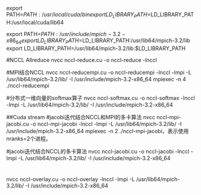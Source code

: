 export PATH=$PATH:/usr/local/cuda/bin
export LD_LIBRARY_PATH=$LD_LIBRARY_PATH:/usr/local/cuda/lib64

export PATH=$PATH:/usr/include/mpich-3.2-x86_64
export LD_LIBRARY_PATH=$LD_LIBRARY_PATH:/usr/lib64/mpich-3.2/lib
export LD_LIBRARY_PATH=/usr/lib64/mpich-3.2/lib:$LD_LIBRARY_PATH

#NCCL Allreduce
nvcc nccl-reduce.cu -o nccl-reduce -lnccl

#MPI结合NCCL
nvcc nccl-reducempi.cu -o nccl-reducempi -lnccl -lmpi -L /usr/lib64/mpich-3.2/lib/ -I /usr/include/mpich-3.2-x86_64
mpiexec -n 4 ./nccl-reducempi

#分布式一维向量的softmax算子
nvcc nccl-softmax.cu -o nccl-softmax -lnccl -lmpi  -L /usr/lib64/mpich-3.2/lib/ -I /usr/include/mpich-3.2-x86_64

##Cuda stream
#jacobi迭代结合NCCL和MPI的多卡算法
nvcc nccl-mpi-jacobi.cu -o nccl-mpi-jacobi -lnccl -lmpi  -L /usr/lib64/mpich-3.2/lib/ -I /usr/include/mpich-3.2-x86_64
mpiexec -n 2 ./nccl-mpi-jacobi，表示使用nranks=2个进程。

#jacobi迭代结合NCCL的多卡算法
nvcc nccl-jacobi.cu -o nccl-jacobi -lnccl -lmpi  -L /usr/lib64/mpich-3.2/lib/ -I /usr/include/mpich-3.2-x86_64

#
nvcc nccl-overlay.cu -o nccl-overlay -lnccl -lmpi  -L /usr/lib64/mpich-3.2/lib/ -I /usr/include/mpich-3.2-x86_64

